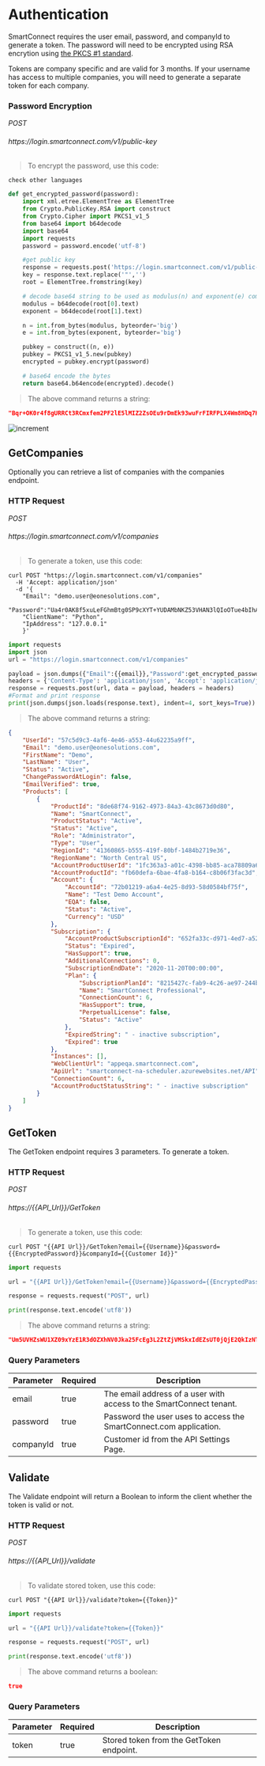 # Authentication

SmartConnect requires the user email, password, and companyId to generate a token.
The password will need to be encrypted using RSA encrytion using [the PKCS #1 standard](https://en.wikipedia.org/wiki/PKCS_1).

<aside class="notice">
Tokens are company specific and are valid for 3 months. If your username has access to multiple companies, you will need to generate a separate token for each company.
</aside>

### Password Encryption

<div class="api-endpoint">
	<div class="endpoint-data">
		<i class="label label-post">POST</i>
		<h6>https://login.smartconnect.com/v1/public-key</h6>
	</div>
</div>

> To encrypt the password, use this code:

```shell
check other languages
```

```python
def get_encrypted_password(password):
    import xml.etree.ElementTree as ElementTree
    from Crypto.PublicKey.RSA import construct
    from Crypto.Cipher import PKCS1_v1_5
    from base64 import b64decode
    import base64
    import requests
    password = password.encode('utf-8')

    #get public key 
    response = requests.post('https://login.smartconnect.com/v1/public-key')
    key = response.text.replace('"','')
    root = ElementTree.fromstring(key)

    # decode base64 string to be used as modulus(n) and exponent(e) components
    modulus = b64decode(root[0].text)
    exponent = b64decode(root[1].text)

    n = int.from_bytes(modulus, byteorder='big')
    e = int.from_bytes(exponent, byteorder='big')

    pubkey = construct((n, e))
    pubkey = PKCS1_v1_5.new(pubkey)
    encrypted = pubkey.encrypt(password)

    # base64 encode the bytes
    return base64.b64encode(encrypted).decode()
```

> The above command returns a string:

```json
"Bqr+OK0r4f8gURRCt3RCmxfem2PF2lE5lMIZ2ZsOEu9rDmEk93wuFrFIRFPLX4Wm8HDq7HgNn/mj7TT18uQj1UpqFVoizQLs6TWgLLUdqjxqeTFamvJaAVUh392tsQDTgkHkU4UwB8MABay2lr987GJIUDd4MaC2Aj11t8XjaXCU="
```
![increment](//jsfiddle.net/ethan_sorenson/t0zhrq4v/65/embed/js,html,css,result/dark/>)

## GetCompanies

Optionally you can retrieve a list of companies with the companies endpoint.

### HTTP Request

<div class="api-endpoint">
	<div class="endpoint-data">
		<i class="label label-post">POST</i>
		<h6>https://login.smartconnect.com/v1/companies</h6>
	</div>
</div>

> To generate a token, use this code:

```shell
curl POST "https://login.smartconnect.com/v1/companies"
  -H 'Accept: application/json' 
  -d '{
    "Email": "demo.user@eonesolutions.com",
    "Password":"Ua4r0AK8f5xuLeFGhmBtg0SP9cXYT+YUDAMbNKZ53VHAN3lQIoOTue4bIhAs+G2dPloF++5rOcDOmVhKaeAyrfQhIDw/1sHH0k90H2ubTGDCJ0zK3ewfXDXY2y3c8q6f7XShgVthACHNOpMV7BZXn2kDGQRR1WWHwJw4zBG+bGw=",
    "ClientName": "Python",
    "IpAddress": "127.0.0.1"
    }'
```

```python
import requests
import json
url = "https://login.smartconnect.com/v1/companies"

payload = json.dumps({"Email":{{email}},"Password":get_encrypted_password({{password}}),"ClientName":"Python","IpAddress":"127.0.0.1"})
headers = {'Content-Type': 'application/json', 'Accept': 'application/json'}
response = requests.post(url, data = payload, headers = headers)
#Format and print response
print(json.dumps(json.loads(response.text), indent=4, sort_keys=True))
```

> The above command returns a string:

```json
{
    "UserId": "57c5d9c3-4af6-4e46-a553-44u62235a9ff",
    "Email": "demo.user@eonesolutions.com",
    "FirstName": "Demo",
    "LastName": "User",
    "Status": "Active",
    "ChangePasswordAtLogin": false,
    "EmailVerified": true,
    "Products": [
        {
            "ProductId": "8de68f74-9162-4973-84a3-43c8673d0d80",
            "Name": "SmartConnect",
            "ProductStatus": "Active",
            "Status": "Active",
            "Role": "Administrator",
            "Type": "User",
            "RegionId": "41360865-b555-419f-80bf-1484b2719e36",
            "RegionName": "North Central US",
            "AccountProductUserId": "1fc363a3-a01c-4398-bb85-aca78809a621",
            "AccountProductId": "fb60defa-6bae-4fa8-b164-c8b06f3fac3d",
            "Account": {
                "AccountId": "72b01219-a6a4-4e25-8d93-58d0584bf75f",
                "Name": "Test Demo Account",
                "EQA": false,
                "Status": "Active",
                "Currency": "USD"
            },
            "Subscription": {
                "AccountProductSubscriptionId": "652fa33c-d971-4ed7-a52f-3c8ca3ff1737",
                "Status": "Expired",
                "HasSupport": true,
                "AdditionalConnections": 0,
                "SubscriptionEndDate": "2020-11-20T00:00:00",
                "Plan": {
                    "SubscriptionPlanId": "8215427c-fab9-4c26-ae97-244b4d8512af",
                    "Name": "SmartConnect Professional",
                    "ConnectionCount": 6,
                    "HasSupport": true,
                    "PerpetualLicense": false,
                    "Status": "Active"
                },
                "ExpiredString": " - inactive subscription",
                "Expired": true
            },
            "Instances": [],
            "WebClientUrl": "appeqa.smartconnect.com",
            "ApiUrl": "smartconnect-na-scheduler.azurewebsites.net/API",
            "ConnectionCount": 6,
            "AccountProductStatusString": " - inactive subscription"
        }
    ]
}
```
## GetToken

The GetToken endpoint requires 3 parameters. To generate a token.

### HTTP Request

<div class="api-endpoint">
	<div class="endpoint-data">
		<i class="label label-post">POST</i>
		<h6>https://{{API_Url}}/GetToken</h6>
	</div>
</div>

> To generate a token, use this code:

```shell
curl POST "{{API Url}}/GetToken?email={{Username}}&password={{EncryptedPassword}}&companyId={{Customer Id}}"
```

```python
import requests

url = "{{API Url}}/GetToken?email={{Username}}&password={{EncryptedPassword}}&companyId={{Customer Id}}"

response = requests.request("POST", url)

print(response.text.encode('utf8'))
```

> The above command returns a string:

```json
"Um5UVHZsWU1XZ09xYzE1R3dOZXhNV0Jka25FcEg3L2ZtZjVMSkxIdEZsUT0jQjE2QkIzNTMtNTFFOC00MkNBLTgxRDEtNUVCQjA0QUIxMzQ5I0MzMzhDRUI1LTBEOTctNEU1Ny05MDU4LUNFN0NBRDNEODU2RCNFVEhBTi5TT1JFTlNPTkBFT05FU09MVVRJT05TLkNPTSMyMDIwLTEwLTAyVDA4OjA1OjE1Ljg2Ng=="
```

### Query Parameters

Parameter | Required | Description
--------- | ------- | -----------
email | true | The email address of a user with access to the SmartConnect tenant.
password | true | Password the user uses to access the SmartConnect.com application.
companyId | true | Customer id from the API Settings Page.

## Validate
The Validate endpoint will return a Boolean to inform the client whether the token is valid or not.

### HTTP Request

<div class="api-endpoint">
	<div class="endpoint-data">
		<i class="label label-post">POST</i>
		<h6>https://{{API_Url}}/validate</h6>
	</div>
</div>

> To validate stored token, use this code:

```shell
curl POST "{{API Url}}/validate?token={{Token}}"
```

```python
import requests

url = "{{API Url}}/validate?token={{Token}}"

response = requests.request("POST", url)

print(response.text.encode('utf8'))
```
> The above command returns a boolean:

```json
true
```

### Query Parameters

Parameter | Required | Description
--------- | ------- | -----------
token | true | Stored token from the GetToken endpoint.
